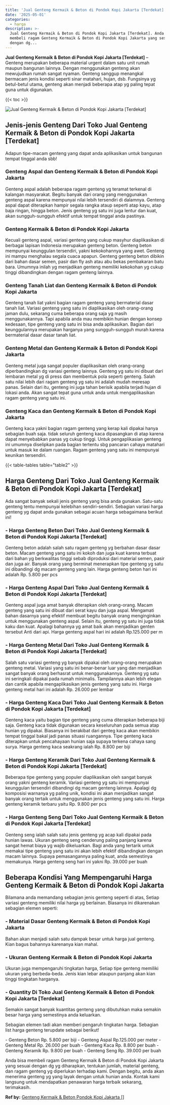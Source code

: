 ```yaml
---
title: 'Jual Genteng Kermaik & Beton di Pondok Kopi Jakarta [Terdekat]'
date: '2025-05-01'
categories:
  - harga
description: >-
  Jual Genteng Kermaik & Beton di Pondok Kopi Jakarta [Terdekat]. Anda bisa
  membeli ragam Genteng Kermaik & Beton di Pondok Kopi Jakarta yang sesuai
  dengan dg...
---
```


**Jual Genteng Kermaik & Beton di Pondok Kopi Jakarta \[Terdekat\]** – Genteng merupakan beberapa material urgent dalam satu unit rumah maupun bangunan lainnya. Dengan menggunakan genteng akan mewujudkan rumah sangat nyaman. Genteng sanggup menangkal bermacam jenis kondisi seperti sinar matahari, hujan, dsb. Fungsinya yg betul-betul utama, genteng akan menjadi beberapa atap yg paling tepat guna untuk digunakan.

{{< toc >}}

![Jual Genteng Kermaik & Beton di Pondok Kopi Jakarta [Terdekat]](/images/genteng-minimalis-murah18.png)

## Jenis-jenis Genteng Dari Toko Jual Genteng Kermaik & Beton di Pondok Kopi Jakarta \[Terdekat\]

Adapun tipe-macam genteng yang dapat anda aplikasikan untuk bangunan tempat tinggal anda sbb!

### Genteng Aspal dan Genteng Kermaik & Beton di Pondok Kopi Jakarta

Genteng aspal adalah beberapa ragam genteng yg teramat terkenal di kalangan masyarakat. Begitu banyak dari orang yang menggunakan genteng aspal karena mempunyai nilai lebih tersendiri di dalamnya. Genteng aspal dapat diterapkan hampir segala rangka ataup seperti atap kayu, atap baja ringan, hingga beton. Jenis genteng yg satu ini juga lentur dan kuat, akan sungguh-sungguh efektif untuk tempat tinggal anda pastinya.

### Genteng Kermaik & Beton di Pondok Kopi Jakarta

Kecuali genteng aspal, variasi genteng yang cukup masyhur diaplikasikan di berbagai lapisan Indonesia merupakan genteng beton. Genteng beton mempunyai keunggulan tersendiri, yakni kekokohannya yang awet. Genteng ini mampu menghalau segala cuaca apapun. Genteng genteng beton dibikin dari bahan dasar semen, pasir dan fly ash atau abu bekas pembakaran batu bara. Umumnya inilah yg menjadikan genteng memiliki kekokohan yg cukup tinggi dibandingkan dengan ragam genteng lainnya.

### Genteng Tanah Liat dan Genteng Kermaik & Beton di Pondok Kopi Jakarta

Genteng tanah liat yakni bagian ragam genteng yang bermaterial dasar tanah liat. Variasi genteng yang satu ini diaplikasikan oleh orang-orang jaman dulu, sekarang cuma beberapa orang saja yg masih menggunakannya. Tapi apabila anda mau membikin hunian dengan konsep kedesaan, tipe genteng yang satu ini bisa anda aplikasikan. Bagian dari keunggulannya merupakan harganya yang sungguh-sungguh murah karena bermaterial dasar dasar tanah liat.

### Genteng Metal dan Genteng Kermaik & Beton di Pondok Kopi Jakarta

Genteng metal juga sangat populer diaplikasikan oleh orang-orang diperbandingkan dg variasi genteng lainnya. Genteng yg satu ini dibuat dari lembaran metal yg di press dan membentuk pola seperti genteng. Salah satu nilai lebih dari ragam genteng yg satu ini adalah mudah meresap panas. Selain dari itu, genteng ini juga tahan berisik apabila terjadi hujan di lokasi anda. Akan sangat tepat guna untuk anda untuk mengaplikasikan ragam genteng yang satu ini.

### Genteng Kaca dan Genteng Kermaik & Beton di Pondok Kopi Jakarta

Genteng kaca yakni bagian ragam genteng yang kerap kali dipakai hanya sebagian buah saja. tidak seluruh genteng kaca dipasangkan di atap karena dapat menyebabkan panas yg cukup tinggi. Untuk pengaplikasian genteng ini umumnya diselipkan pada bagian tertentu sbg pancaran cahaya matahari untuk masuk ke dalam ruangan. Ragam genteng yang satu ini mempunyai keunikan tersendiri.

{{< table-tables table="table2" >}}

## Harga Genteng Dari Toko Jual Genteng Kermaik & Beton di Pondok Kopi Jakarta \[Terdekat\]

Ada sangat banyak sekali jenis genteng yang bisa anda gunakan. Satu-satu genteng tentu mempunyai kelebihan sendiri-sendiri. Sebagian variasi harga genteng yg dapat anda gunakan sebagai acuan harga sebagaimana berikut ini!

### \- Harga Genteng Beton Dari Toko Jual Genteng Kermaik & Beton di Pondok Kopi Jakarta \[Terdekat\]

Genteng beton adalah salah satu ragam genteng yg berbahan dasar dasar beton. Macam genteng yang satu ini kokoh dan juga kuat karena terbuat dari bahan yg berkwalitas tinggi sebab diproduksi dari material semen, pasir dan juga air. Banyak orang yang berminat menerapkan tipe genteng yg satu ini dibandingi dg macam genteng yang lain. Harga genteng beton hari ini adalah Rp. 5.800 per pcs

### \- Harga Genteng Aspal Dari Toko Jual Genteng Kermaik & Beton di Pondok Kopi Jakarta \[Terdekat\]

Genteng aspal juga amat banyak diterapkan oleh orang-orang. Macam genteng yang satu ini dibuat dari serat kayu dan juga aspal. Mengamati bahan dasarnya yang efektif membuat begitu banyak orang menginginkan untuk menggunakan genteng aspal. Selain itu, genteng yg satu ini juga tidak kaku dan kuat. Apalagi bahannya yg amat baik akan menjadikan genten tersebut Anti dari api. Harga genteng aspal hari ini adalah Rp.125.000 per m

### \- Harga Genteng Metal Dari Toko Jual Genteng Kermaik & Beton di Pondok Kopi Jakarta \[Terdekat\]

Salah satu variasi genteng yg banyak dipakai oleh orang-orang merupakan genteng metal. Variasi yang satu ini benar-benar luar yang dan menjadikan sangat banyak orang berhasrat untuk menggunakannya. Genteng yg satu ini seringkali dipakai pada rumah minimalis. Tampilannya akan lebih elegan dan cantik apabila mengaplikasikan jenis genteng yang satu ini. Harga genteng metal hari ini adalah Rp. 26.000 per lembar

### \- Harga Genteng Kaca Dari Toko Jual Genteng Kermaik & Beton di Pondok Kopi Jakarta \[Terdekat\]

Genteng kaca yaitu bagian tipe genteng yang cuma diterapkan beberapa biji saja. Genteng kaca tidak digunakan secara keseluruhan pada semua atap hunian yg dipakai. Biasanya ini berakibat dari genteg kaca akan membikin tempat tinggal bakal jadi panas situasi ruangannya. Tipe genteng kaca diterapkan untuk pencahayaan hunian saja supaya terkena cahaya sang surya. Harga genteng kaca seakrang ialah Rp. 8.800 per biji

### \- Harga Genteng Keramik Dari Toko Jual Genteng Kermaik & Beton di Pondok Kopi Jakarta \[Terdekat\]

Beberapa tipe genteng yang populer diaplikasikan oleh sangat banyak orang yakni genteng keramik. Variasi genteng yg satu ini mempunyai keunggulan tersendiri dibandingi dg macam genteng lainnya. Apalagi dg komposisi warnanya yg paling unik, kondisi ini akan menjadikan sangat banyak orang tertaik untuk menggunakan jenis genteng yang satu ini. Harga genteng keramik terbaru yaitu Rp. 9.800 per pcs

### \- Harga Genteng Seng Dari Toko Jual Genteng Kermaik & Beton di Pondok Kopi Jakarta \[Terdekat\]

Genteng seng ialah salah satu jenis genteng yg acap kali dipakai pada hunian lawas. Ukuran genteng seng cenderung paling panjang karena sangat hemat biaya yg wajib dikeluarkan. Bagi anda yang tertarik untuk memakai tipe genteng yang satu ini akan lebih efektif dibandingkan dengan macam lainnya. Supaya pemasangannya paling kuat, anda semestinya memakunya. Harga genteng seng hari ini yakni Rp. 39.000 per buah

## Beberapa Kondisi Yang Mempengaruhi Harga Genteng Kermaik & Beton di Pondok Kopi Jakarta

Bilamana anda memandang sebagian jenis genteng seperti di atas, Setiap variasi genteng memiliki nilai harga yg berlainan. Biasanya ini dikarenakan sebagian elemen seperti:

### \- Material Dasar Genteng Kermaik & Beton di Pondok Kopi Jakarta

Bahan akan menjadi salah satu dampak besar untuk harga jual genteng. Kian bagus bahannya karenanya kian mahal.

### \- Ukuran Genteng Kermaik & Beton di Pondok Kopi Jakarta

Ukuran juga mempengaruhi tingkatan harga, Setiap tipe genteng memiliki ukuran yang berbeda-beda. Jenis kian lebar ataupun panjang akan kian tinggi tingkatan harganya.

### \- Quantity Di Toko Jual Genteng Kermaik & Beton di Pondok Kopi Jakarta \[Terdekat\]

Semakin sangat banyak kuantitas genteng yang dibutuhkan maka semakin besar harga yang semestinya anda keluarkan.

Sebagian elemen tadi akan memberi pengaruh tingkatan harga. Sebagian list harga genteng terupdate sebagai berikut!

\- Genteng Beton Rp. 5.800 per biji - Genteng Aspal Rp.125.000 per meter - Genteng Metal Rp. 26.000 per buah - Genteng Kaca Rp. 8.800 per buah - Genteng Keramik Rp. 9.800 per buah - Genteng Seng Rp. 39.000 per buah

Anda bisa membeli ragam Genteng Kermaik & Beton di Pondok Kopi Jakarta yang sesuai dengan dg yg diharapkan, tentukan jumlah, material genteng, dan ragam genteng yg diperlukan terhadap kami. Dengan begitu, anda akan menerima genteng yg yang layak dengan untuk hunian anda. Kontak kami langsung untuk mendapatkan penawaran harga terbaik sekarang, terimakasih.

**Ref by:**  [Genteng Kermaik & Beton  Pondok Kopi Jakarta []](https://id.wikipedia.org/wiki/Genteng)
